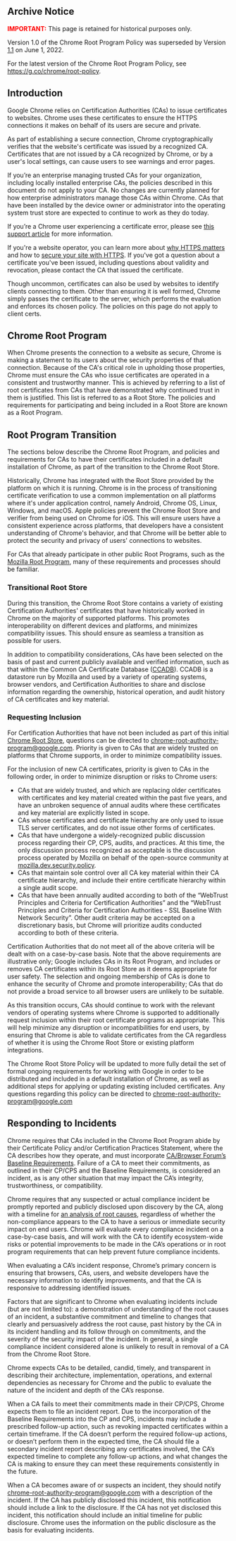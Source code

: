 ## Archive Notice

<p><strong><span style="color:#FF0000">IMPORTANT:</span></strong> This page is
 retained for historical purposes only.

Version 1.0 of the Chrome Root Program Policy was superseded by Version [1.1](./policy-version-1-1.md) on June 1, 2022.

For the latest version of the Chrome Root Program Policy, see <a href="https://g.co/chrome/root-policy">https://g.co/chrome/root-policy</a>.</p>

## Introduction

Google Chrome relies on Certification Authorities (CAs) to issue certificates to
websites. Chrome uses these certificates to ensure the HTTPS connections it
makes on behalf of its users are secure and private.

As part of establishing a secure connection, Chrome cryptographically verifies
that the website's certificate was issued by a recognized CA. Certificates that
are not issued by a CA recognized by Chrome, or by a user's local settings, can
cause users to see warnings and error pages.

If you’re an enterprise managing trusted CAs for your organization, including
locally installed enterprise CAs, the policies described in this document do not
apply to your CA. No changes are currently planned for how enterprise
administrators manage those CAs within Chrome. CAs that have been installed by
the device owner or administrator into the operating system trust store are
expected to continue to work as they do today.

If you’re a Chrome user experiencing a certificate error, please see [this
support article](https://support.google.com/chrome/answer/6098869?hl=en) for
more information.

If you're a website operator, you can learn more about [why HTTPS
matters](https://web.dev/why-https-matters/) and how to [secure your site with
HTTPS](https://support.google.com/webmasters/answer/6073543). If you've got a
question about a certificate you've been issued, including questions about
validity and revocation, please contact the CA that issued the certificate.

Though uncommon, certificates can also be used by websites to identify clients
connecting to them. Other than ensuring it is well formed, Chrome simply passes
the certificate to the server, which performs the evaluation and enforces its
chosen policy. The policies on this page do not apply to client certs.

## Chrome Root Program

When Chrome presents the connection to a website as secure, Chrome is making a
statement to its users about the security properties of that connection. Because
of the CA's critical role in upholding those properties, Chrome must ensure the
CAs who issue certificates are operated in a consistent and trustworthy manner.
This is achieved by referring to a list of root certificates from CAs that have
demonstrated why continued trust in them is justified. This list is referred to
as a Root Store. The policies and requirements for participating and being
included in a Root Store are known as a Root Program.

## Root Program Transition

The sections below describe the Chrome Root Program, and policies and
requirements for CAs to have their certificates included in a default
installation of Chrome, as part of the transition to the Chrome Root Store.

Historically, Chrome has integrated with the Root Store provided by the platform
on which it is running. Chrome is in the process of transitioning certificate
verification to use a common implementation on all platforms where it's under
application control, namely Android, Chrome OS, Linux, Windows, and macOS. Apple
policies prevent the Chrome Root Store and verifier from being used on Chrome
for iOS. This will ensure users have a consistent experience across platforms,
that developers have a consistent understanding of Chrome's behavior, and that
Chrome will be better able to protect the security and privacy of users'
connections to websites.

For CAs that already participate in other public Root Programs, such as the
[Mozilla Root
Program](https://www.mozilla.org/en-US/about/governance/policies/security-group/certs/),
many of these requirements and processes should be familiar.

### Transitional Root Store

During this transition, the Chrome Root Store contains a variety of existing
Certification Authorities' certificates that have historically worked in Chrome
on the majority of supported platforms. This promotes interoperability on
different devices and platforms, and minimizes compatibility issues. This should
ensure as seamless a transition as possible for users.

In addition to compatibility considerations, CAs have been selected on the basis
of past and current publicly available and verified information, such as that
within the Common CA Certificate Database ([CCADB](https://ccadb.org)). CCADB is
a datastore run by Mozilla and used by a variety of operating systems, browser
vendors, and Certification Authorities to share and disclose information
regarding the ownership, historical operation, and audit history of CA
certificates and key material.

### Requesting Inclusion

For Certification Authorities that have not been included as part of this
initial [Chrome Root Store](https://g.co/chrome/root-store), questions can be
directed to
[chrome-root-authority-program@google.com](mailto:chrome-root-authority-program@google.com).
Priority is given to CAs that are widely trusted on platforms that Chrome
supports, in order to minimize compatibility issues.

For the inclusion of new CA certificates, priority is given to CAs in the
following order, in order to minimize disruption or risks to Chrome users:

- CAs that are widely trusted, and which are replacing older certificates with certificates and key material created within the past five years, and have an unbroken sequence of annual audits where these certificates and key material are explicitly listed in scope.
- CAs whose certificates and certificate hierarchy are only used to issue TLS server certificates, and do not issue other forms of certificates.
- CAs that have undergone a widely-recognized public discussion process regarding their CP, CPS, audits, and practices. At this time, the only discussion process recognized as acceptable is the discussion process operated by Mozilla on behalf of the open-source community at [mozilla.dev.security.policy](https://www.mozilla.org/en-US/about/forums/#dev-security-policy).
- CAs that maintain sole control over all CA key material within their CA certificate hierarchy, and include their entire certificate hierarchy within a single audit scope.
- CAs that have been annually audited according to both of the “WebTrust Principles and Criteria for Certification Authorities” and the “WebTrust Principles and Criteria for Certification Authorities - SSL Baseline With Network Security”. Other audit criteria may be accepted on a discretionary basis, but Chrome will prioritize audits conducted according to both of these criteria.

Certification Authorities that do not meet all of the above criteria will be
dealt with on a case-by-case basis. Note that the above requirements are
illustrative only; Google includes CAs in its Root Program, and includes or
removes CA certificates within its Root Store as it deems appropriate for user
safety. The selection and ongoing membership of CAs is done to enhance the
security of Chrome and promote interoperability; CAs that do not provide a broad
service to all browser users are unlikely to be suitable.

As this transition occurs, CAs should continue to work with the relevant vendors
of operating systems where Chrome is supported to additionally request inclusion
within their root certificate programs as appropriate. This will help minimize
any disruption or incompatibilities for end users, by ensuring that Chrome is
able to validate certificates from the CA regardless of whether it is using the
Chrome Root Store or existing platform integrations.

The Chrome Root Store Policy will be updated to more fully detail the set of
formal ongoing requirements for working with Google in order to be distributed
and included in a default installation of Chrome, as well as additional steps
for applying or updating existing included certificates. Any questions regarding
this policy can be directed to
[chrome-root-authority-program@google.com](mailto:chrome-root-authority-program@google.com)

## Responding to Incidents

Chrome requires that CAs included in the Chrome Root Program abide by their
Certificate Policy and/or Certification Practices Statement, where the CA
describes how they operate, and must incorporate [CA/Browser Forum’s Baseline
Requirements](https://cabforum.org/baseline-requirements-documents/). Failure of
a CA to meet their commitments, as outlined in their CP/CPS and the Baseline
Requirements, is considered an incident, as is any other situation that may
impact the CA’s integrity, trustworthiness, or compatibility.

Chrome requires that any suspected or actual compliance incident be promptly
reported and publicly disclosed upon discovery by the CA, along with a timeline
for [an analysis of root
causes](https://landing.google.com/sre/sre-book/chapters/postmortem-culture/),
regardless of whether the non-compliance appears to the CA to have a serious or
immediate security impact on end users. Chrome will evaluate every compliance
incident on a case-by-case basis, and will work with the CA to identify
ecosystem-wide risks or potential improvements to be made in the CA’s operations
or in root program requirements that can help prevent future compliance
incidents.

When evaluating a CA’s incident response, Chrome’s primary concern is ensuring
that browsers, CAs, users, and website developers have the necessary information
to identify improvements, and that the CA is responsive to addressing identified
issues.

Factors that are significant to Chrome when evaluating incidents include (but
are not limited to): a demonstration of understanding of the root causes of an
incident, a substantive commitment and timeline to changes that clearly and
persuasively address the root cause, past history by the CA in its incident
handling and its follow through on commitments, and the severity of the security
impact of the incident. In general, a single compliance incident considered
alone is unlikely to result in removal of a CA from the Chrome Root Store.

Chrome expects CAs to be detailed, candid, timely, and transparent in describing
their architecture, implementation, operations, and external dependencies as
necessary for Chrome and the public to evaluate the nature of the incident and
depth of the CA’s response.

When a CA fails to meet their commitments made in their CP/CPS, Chrome expects
them to file an incident report. Due to the incorporation of the Baseline
Requirements into the CP and CPS, incidents may include a prescribed follow-up
action, such as revoking impacted certificates within a certain timeframe. If
the CA doesn’t perform the required follow-up actions, or doesn’t perform them
in the expected time, the CA should file a secondary incident report describing
any certificates involved, the CA’s expected timeline to complete any follow-up
actions, and what changes the CA is making to ensure they can meet these
requirements consistently in the future.

When a CA becomes aware of or suspects an incident, they should notify
[chrome-root-authority-program@google.com](mailto:chrome-root-authority-program@google.com)
with a description of the incident. If the CA has publicly disclosed this
incident, this notification should include a link to the disclosure. If the CA
has not yet disclosed this incident, this notification should include an initial
timeline for public disclosure. Chrome uses the information on the public
disclosure as the basis for evaluating incidents.
